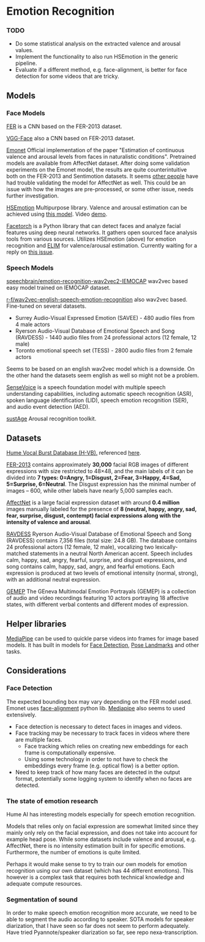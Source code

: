 # Emotion Recognition

### TODO

- Do some statistical analysis on the extracted valence and arousal values.
- Implement the functionality to also run HSEmotion in the generic pipeline. 
- Evaluate if a different method, e.g. face-alignment, is better for face detection for some videos that are tricky.

## Models

### Face Models

[FER](https://github.com/JustinShenk/fer) is a CNN based on the FER-2013 dataset.

[VGG-Face](https://sefiks.com/2018/08/06/deep-face-recognition-with-keras/) also a CNN based on FER-2013 dataset.

[Emonet](https://github.com/face-analysis/emonet) Official implementation of the paper "Estimation of continuous 
valence and arousal levels from faces in naturalistic conditions". Pretrained models are available from AffectNet dataset. 
After doing some validation experiments on the Emonet model, the results are quite counterintuitive both on the 
FER-2013 and Sentimotion datasets. It seems [other people](https://github.com/face-analysis/emonet/issues/18) have had trouble
validating the model for AffectNet as well. This could be an issue with how the images are pre-processed, or some
other issue, needs further investigation.

[HSEmotion](https://github.com/av-savchenko/face-emotion-recognition) Multipurpose library. Valence and arousal estimation
can be achieved using [this model](https://github.com/av-savchenko/face-emotion-recognition/issues/24). Video [demo](https://github.com/av-savchenko/hsemotion-onnx/blob/main/demo/recognize_emotions_video.py).

[Facetorch](https://github.com/tomas-gajarsky/facetorch) is a Python library that can detect faces and analyze facial features using deep neural networks.
It gathers open sourced face analysis tools from various sources. Utilizes HSEmotion (above) for emotion recognition and [ELIM](https://github.com/kdhht2334/ELIM_FER)
for valence/arousal estimation. Currently waiting for a reply on [this issue](https://github.com/tomas-gajarsky/facetorch/issues/78). 

### Speech Models

[speechbrain/emotion-recognition-wav2vec2-IEMOCAP](https://huggingface.co/speechbrain/emotion-recognition-wav2vec2-IEMOCAP) wav2vec based
easy model trained on IEMOCAP dataset.

[r-f/wav2vec-english-speech-emotion-recognition](https://huggingface.co/r-f/wav2vec-english-speech-emotion-recognition) also wav2vec based. 
Fine-tuned on several datasets. 
- Surrey Audio-Visual Expressed Emotion (SAVEE) - 480 audio files from 4 male actors
- Ryerson Audio-Visual Database of Emotional Speech and Song (RAVDESS) - 1440 audio files from 24 professional actors (12 female, 12 male)
- Toronto emotional speech set (TESS) - 2800 audio files from 2 female actors

Seems to be based on an english wav2vec model which is a downside. On the other hand the datasets seem english as well so might not be a problem. 

[SenseVoice](https://github.com/FunAudioLLM/SenseVoice) is a speech foundation model with multiple speech understanding capabilities, 
including automatic speech recognition (ASR), spoken language identification (LID), speech emotion recognition (SER), and audio event detection (AED).


[sustAge](https://github.com/EIHW/sustAGE_ArousalRecognition) Arousal recognition toolkit. 

## Datasets 

[Hume Vocal Burst Database (H-VB).](https://zenodo.org/records/6320973) referenced [here](https://ieeexplore.ieee.org/abstract/document/10095294). 

[FER-2013](https://paperswithcode.com/dataset/fer2013) contains approximately **30,000** facial RGB images of different
expressions with size restricted to 48×48, and the main labels of it can be divided into **7 types:
0=Angry, 1=Disgust, 2=Fear, 3=Happy, 4=Sad, 5=Surprise, 6=Neutral**.
The Disgust expression has the minimal number of images – 600, while other labels have nearly 5,000 samples each.

[AffectNet](https://paperswithcode.com/dataset/affectnet) is a large facial expression dataset with around 
**0.4 million** images manually labeled for the presence of **8 (neutral, happy, angry, sad, fear, surprise, disgust, contempt) 
facial expressions along with the intensity of valence and arousal**.

[RAVDESS](https://paperswithcode.com/dataset/ravdess) Ryerson Audio-Visual Database of Emotional Speech and Song (RAVDESS) contains 7,356 files (total size: 24.8 GB). 
The database contains 24 professional actors (12 female, 12 male), vocalizing two lexically-matched statements 
in a neutral North American accent. Speech includes calm, happy, sad, angry, fearful, surprise, and disgust expressions, 
and song contains calm, happy, sad, angry, and fearful emotions. Each expression is produced at two levels of 
emotional intensity (normal, strong), with an additional neutral expression. 

[GEMEP](https://www.unige.ch/cisa/gemep) The GEneva Multimodal Emotion Portrayals (GEMEP) is a collection of audio and 
video recordings featuring 10 actors portraying 18 affective states, with different verbal contents and different modes of expression.  

## Helper libraries 

[MediaPipe](https://ai.google.dev/edge/mediapipe/solutions/guide) can be used to quickle parse videos into frames for image based models. 
It has built in models for [Face Detection](https://ai.google.dev/edge/mediapipe/solutions/vision/face_detector), 
[Pose Landmarks](https://ai.google.dev/edge/mediapipe/solutions/vision/pose_landmarker) and other tasks. 

## Considerations

### Face Detection

The expected bounding box may vary depending on the FER model used. Emonet uses [face-alignment](https://github.com/1adrianb/face-alignment?tab=readme-ov-file) python lib.
[Mediapipe](https://ai.google.dev/edge/mediapipe/solutions/vision/face_detector) also seems to used extensively. 

- Face detection is necessary to detect faces in images and videos.
- Face tracking may be necessary to track faces in videos where there are multiple faces.
  - Face tracking which relies on creating new embeddings for each frame is computationally expensive.
  - Using some technology in order to not have to check the embeddings every frame (e.g. optical flow) is a better option.
- Need to keep track of how many faces are detected in the output format, potentially some logging system to identify when no faces are detected.

### The state of emotion research

Hume AI has interesting models especially for speech emotion recognition.

Models that relies only on facial expression are somewhat limited since they mainly only rely on the facial expression, 
and does not take into account for example head pose. While some datasets include valence and arousal, e.g. AffectNet, 
there is no intensity estimation built in for specific emotions. Furthermore, the number of emotions is quite limited. 

Perhaps it would make sense to try to train our own models for emotion recognition using our own dataset (which has 44 different emotions). 
This however is a complex task that requires both technical knowledge and adequate compute resources. 

### Segmentation of sound

In order to make speech emotion recognition more accurate, we need to be able to segment the audio according to speaker. 
SOTA models for speaker diarization, that I have seen so far does not seem to perform adequately.
Have tried Pyannote/speaker diarization so far, see repo nexa-transcription. 